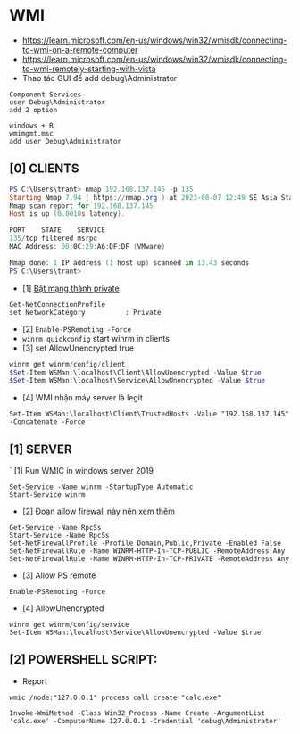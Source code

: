 # WMI
- https://learn.microsoft.com/en-us/windows/win32/wmisdk/connecting-to-wmi-on-a-remote-computer
- https://learn.microsoft.com/en-us/windows/win32/wmisdk/connecting-to-wmi-remotely-starting-with-vista
- Thao tác GUI để add debug\Administrator

```
Component Services
user Debug\Administrator 
add 2 option 

windows + R
wmimgmt.msc
add user Debug\Administrator
```

## [0] CLIENTS
```powershell 
PS C:\Users\trant> nmap 192.168.137.145 -p 135
Starting Nmap 7.94 ( https://nmap.org ) at 2023-08-07 12:49 SE Asia Standard Time
Nmap scan report for 192.168.137.145
Host is up (0.0010s latency).

PORT    STATE    SERVICE
135/tcp filtered msrpc
MAC Address: 00:0C:29:A6:DF:DF (VMware)

Nmap done: 1 IP address (1 host up) scanned in 13.43 seconds
PS C:\Users\trant>
```

- [1] [Bật mạng thành private](https://vitinhquan7.info/cach-thay-doi-mang-cong-cong-thanh-mang-rieng/)
```
Get-NetConnectionProfile
set NetworkCategory          : Private
```

- [2] `Enable-PSRemoting -Force`
- `winrm quickconfig` start winrm in clients
- [3] set AllowUnencrypted true
```powershell
winrm get winrm/config/client
$Set-Item WSMan:\localhost\Client\AllowUnencrypted -Value $true
$Set-Item WSMan:\localhost\Service\AllowUnencrypted -Value $true
```
- [4] WMI nhận máy server là legit
```
Set-Item WSMan:\localhost\Client\TrustedHosts -Value "192.168.137.145" -Concatenate -Force
```
## [1] SERVER 
` [1] Run WMIC in windows server 2019
```
Set-Service -Name winrm -StartupType Automatic
Start-Service winrm
```

- [2] Đoạn allow firewall này nên xem thêm
```
Get-Service -Name RpcSs
Start-Service -Name RpcSs
Set-NetFirewallProfile -Profile Domain,Public,Private -Enabled False
Set-NetFirewallRule -Name WINRM-HTTP-In-TCP-PUBLIC -RemoteAddress Any
Set-NetFirewallRule -Name WINRM-HTTP-In-TCP-PRIVATE -RemoteAddress Any
```

- [3] Allow PS remote
```
Enable-PSRemoting -Force
```

- [4] AllowUnencrypted
```
winrm get winrm/config/service
Set-Item WSMan:\localhost\Service\AllowUnencrypted -Value $true
```

## [2] POWERSHELL SCRIPT:
- Report
```
wmic /node:"127.0.0.1" process call create "calc.exe"
```

```
Invoke-WmiMethod -Class Win32_Process -Name Create -ArgumentList 'calc.exe' -ComputerName 127.0.0.1 -Credential 'debug\Administrator' 
```




